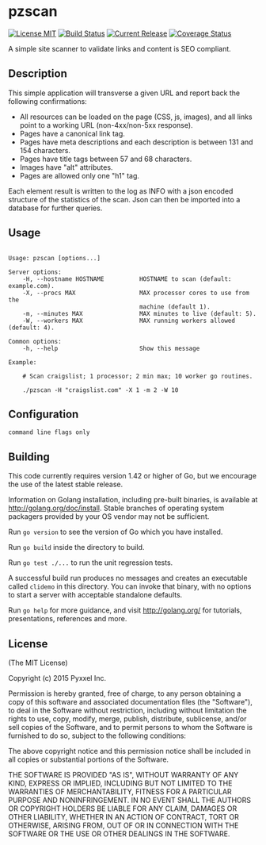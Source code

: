 # pzscan
[![License MIT](https://img.shields.io/npm/l/express.svg)](http://opensource.org/licenses/MIT)
[![Build Status](https://travis-ci.org/composer22/pzscan.svg?branch=master)](http://travis-ci.org/composer22/pzscan)
[![Current Release](https://img.shields.io/badge/release-none-blue.svg)](https://github.com/composer22/pzscan/releases/tag/none)
[![Coverage Status](https://coveralls.io/repos/composer22/pzscan/badge.svg?branch=master)](https://coveralls.io/r/composer22/pzscan?branch=master)

A simple site scanner to validate links and content is SEO compliant.

## Description

This simple application will transverse a given URL and report back the following confirmations:

* All resources can be loaded on the page (CSS, js, images), and all links point to a working URL (non-4xx/non-5xx response).
* Pages have a canonical link tag.
* Pages have meta descriptions and each description is between 131 and 154 characters.
* Pages have title tags between 57 and 68 characters.
* Images have "alt" attributes.
* Pages are allowed only one "h1" tag.

Each element result is written to the log as INFO with a json encoded structure of the statistics of the scan. Json can then be imported into a database for further queries.

## Usage

```

Usage: pzscan [options...]

Server options:
    -H, --hostname HOSTNAME          HOSTNAME to scan (default: example.com).
    -X, --procs MAX                  MAX processor cores to use from the
	                                 machine (default 1).
    -m, --minutes MAX                MAX minutes to live (default: 5).
    -W, --workers MAX                MAX running workers allowed (default: 4).

Common options:
    -h, --help                       Show this message

Example:

    # Scan craigslist; 1 processor; 2 min max; 10 worker go routines.

    ./pzscan -H "craigslist.com" -X 1 -m 2 -W 10

```

## Configuration

```
command line flags only

```

## Building

This code currently requires version 1.42 or higher of Go, but we encourage the use of the latest stable release.

Information on Golang installation, including pre-built binaries, is available at
<http://golang.org/doc/install>.  Stable branches of operating system packagers provided by
your OS vendor may not be sufficient.

Run `go version` to see the version of Go which you have installed.

Run `go build` inside the directory to build.

Run `go test ./...` to run the unit regression tests.

A successful build run produces no messages and creates an executable called `clidemo` in this
directory.  You can invoke that binary, with no options to start a server with acceptable standalone defaults.

Run `go help` for more guidance, and visit <http://golang.org/> for tutorials, presentations, references and more.


## License

(The MIT License)

Copyright (c) 2015 Pyxxel Inc.

Permission is hereby granted, free of charge, to any person obtaining a copy
of this software and associated documentation files (the "Software"), to
deal in the Software without restriction, including without limitation the
rights to use, copy, modify, merge, publish, distribute, sublicense, and/or
sell copies of the Software, and to permit persons to whom the Software is
furnished to do so, subject to the following conditions:

The above copyright notice and this permission notice shall be included in
all copies or substantial portions of the Software.

THE SOFTWARE IS PROVIDED "AS IS", WITHOUT WARRANTY OF ANY KIND, EXPRESS OR
IMPLIED, INCLUDING BUT NOT LIMITED TO THE WARRANTIES OF MERCHANTABILITY,
FITNESS FOR A PARTICULAR PURPOSE AND NONINFRINGEMENT. IN NO EVENT SHALL THE
AUTHORS OR COPYRIGHT HOLDERS BE LIABLE FOR ANY CLAIM, DAMAGES OR OTHER
LIABILITY, WHETHER IN AN ACTION OF CONTRACT, TORT OR OTHERWISE, ARISING
FROM, OUT OF OR IN CONNECTION WITH THE SOFTWARE OR THE USE OR OTHER DEALINGS
IN THE SOFTWARE.
